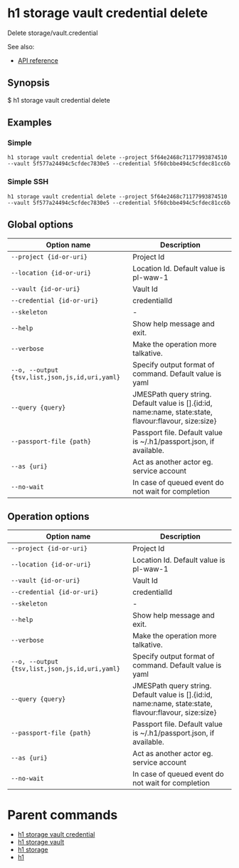 
# h1 storage vault credential delete

Delete storage/vault.credential

See also:

* [API reference](https://api.hyperone.com/v2/docs#operation/storage_project_vault_credential_delete)

## Synopsis

$ h1 storage vault credential delete <options>

## Examples


### Simple

```h1 storage vault credential delete --project 5f64e2468c71177993874510 --vault 5f577a24494c5cfdec7830e5 --credential 5f60cbbe494c5cfdec81cc6b```
### Simple SSH

```h1 storage vault credential delete --project 5f64e2468c71177993874510 --vault 5f577a24494c5cfdec7830e5 --credential 5f60cbbe494c5cfdec81cc6b```

## Global options

| Option name                                        | Description                                                                                               |
| -------------------------------------------------- | --------------------------------------------------------------------------------------------------------- |
| ```--project {id-or-uri}```                        | Project Id                                                                                                |
| ```--location {id-or-uri}```                       | Location Id. Default value is pl-waw-1                                                                    |
| ```--vault {id-or-uri}```                          | Vault Id                                                                                                  |
| ```--credential {id-or-uri}```                     | credentialId                                                                                              |
| ```--skeleton```                                   | -                                                                                                         |
| ```--help```                                       | Show help message and exit.                                                                               |
| ```--verbose```                                    | Make the operation more talkative.                                                                        |
| ```--o, --output {tsv,list,json,js,id,uri,yaml}``` | Specify output format of command. Default value is yaml                                                   |
| ```--query {query}```                              | JMESPath query string. Default value is [].\{id:id, name:name, state:state, flavour:flavour, size:size\}  |
| ```--passport-file {path}```                       | Passport file. Default value is ~/.h1/passport.json, if available.                                        |
| ```--as {uri}```                                   | Act as another actor eg. service account                                                                  |
| ```--no-wait```                                    | In case of queued event do not wait for completion                                                        |

## Operation options

| Option name                                        | Description                                                                                               |
| -------------------------------------------------- | --------------------------------------------------------------------------------------------------------- |
| ```--project {id-or-uri}```                        | Project Id                                                                                                |
| ```--location {id-or-uri}```                       | Location Id. Default value is pl-waw-1                                                                    |
| ```--vault {id-or-uri}```                          | Vault Id                                                                                                  |
| ```--credential {id-or-uri}```                     | credentialId                                                                                              |
| ```--skeleton```                                   | -                                                                                                         |
| ```--help```                                       | Show help message and exit.                                                                               |
| ```--verbose```                                    | Make the operation more talkative.                                                                        |
| ```--o, --output {tsv,list,json,js,id,uri,yaml}``` | Specify output format of command. Default value is yaml                                                   |
| ```--query {query}```                              | JMESPath query string. Default value is [].\{id:id, name:name, state:state, flavour:flavour, size:size\}  |
| ```--passport-file {path}```                       | Passport file. Default value is ~/.h1/passport.json, if available.                                        |
| ```--as {uri}```                                   | Act as another actor eg. service account                                                                  |
| ```--no-wait```                                    | In case of queued event do not wait for completion                                                        |

# Parent commands

* [h1 storage vault credential](./../README.md)
* [h1 storage vault](./../../README.md)
* [h1 storage](./../../../README.md)
* [h1](./../../../../README.md)
